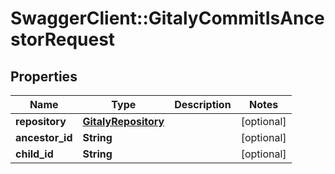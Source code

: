 # SwaggerClient::GitalyCommitIsAncestorRequest

## Properties
Name | Type | Description | Notes
------------ | ------------- | ------------- | -------------
**repository** | [**GitalyRepository**](GitalyRepository.md) |  | [optional] 
**ancestor_id** | **String** |  | [optional] 
**child_id** | **String** |  | [optional] 


